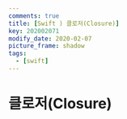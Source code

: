 ```yaml
---
comments: true
title: [Swift ) 클로저(Closure)]
key: 202002071
modify_date: 2020-02-07
picture_frame: shadow
tags:
  - [swift]
---
```

 
# 클로저(Closure)
